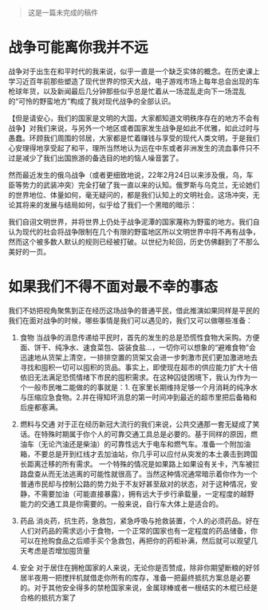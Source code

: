 > 这是一篇未完成的稿件
# 战争可能离你我并不远
战争对于出生在和平时代的我来说，似乎一直是一个缺乏实体的概念。在历史课上学习近百年前那些塑造了现代世界的惊天大战，电子游戏市场上每年总会出现的车枪球年货，以及新闻最后几分钟那些似乎总是忙着从一场混乱走向下一场混乱的“可怜的野蛮地方”构成了我对现代战争的全部认识。
 
【但是请安心，我们的国家是文明的大国，大家都知道文明秩序存在的地方不会有战争】对我们来说，与另外一个地区或者国家发生战争是如此不优雅，如此过时与愚蠢。环顾我们周围的邻居，大家都是忙着赚钱与享受的现代人类文明，于是我们心安理得地享受起了和平，理所当然地认为远在中东或者非洲发生的流血事件只不过是减少了我们出国旅游的备选目的地的恼人噪音罢了。
 
然而最近发生的俄乌战争（或者更细致地说，22年2月24日以来涉及俄，乌，车臣等势力的武装冲突）完全打破了我一直以来的认知。俄罗斯与乌克兰，无论她们的世界地位、体量如何，毫无疑问的，都是我们认知上的文明社会。这场冲突，无论其将来的发展与结局如何，似乎给了我们一个黑暗的暗示：
 
我们自诩文明世界，并将世界上仍处于战争泥潭的国家蔑称为野蛮的地方。我们自认为现代的社会将战争限制在几个有限的野蛮地区所以文明世界中将不再有战争，然而这个被多数人默认的规则已经被打破。以世纪为轮回，历史仿佛翻到了不那么美好的一页。
 
# 如果我们不得不面对最不幸的事态
我们不妨把视角聚焦到正在经历这场战争的普通平民，借此推演如果同样是平民的我们在面对战争的时候，哪些事情是我们可以遇见的，我们又可以做哪些准备：
1. 食物
当战争的消息传递给平民时，首先的发生的总是恐慌性食物大采购。方便面、饼干、纯净水、速食菜包、袋装食盐...，一切你可以想象的“避难食物”会迅速地从货架上清空，一排排空置的货架又会进一步刺激市民们更加激进地去寻找和囤积一切可以囤积的货品。事实上，即使现在超市的供应能力扩大十倍依旧无法满足恐慌情绪下市民的囤积需求。在这种囚徒困境下，我认为作为一个一般市民唯二能做的的事就是：1. 在家里长期维持足够一个月消耗的纯净水与压缩应急食物。2.并在得知坏消息的第一时间冲到最近的超市里把后备箱和后座都塞满。

2. 燃料与交通
对于正在经历新冠大流行的我们来说，公共交通那一套无疑成了笑话。在特殊时期属于你个人的可靠交通工具总是必要的。基于同样的原因，燃油车（无论汽油还是柴油）的可靠性远大于电车和燃气车。准备一个附加油箱，不要总是开到红线才去加油站，你几乎可以应付从突发的本土袭击到跨国长距离迁移的所有需求。
一个特殊的情况是如果路上如果设有关卡，汽车被拦路盘查从而无法逃离的可能性就很高了。当然这种情况通常暗示着你作为一个普通市民却与控制公路的势力处于不友好甚至敌对的状态，对于这种情况，安静，不需要加油（可能直接暴露），拥有远大于步行承载量，一定程度的越野能力的交通工具是你需要的。一般来说，自行车大体上是适合的。

3. 药品
消炎药，抗生药，急救包，紧急呼吸与抢救装置，个人的必须药品。好在人们对药品的需求远小于食物，一个正常的国家也有一定程度的药品储备，你可以在抢购食品之后顺手买个急救包，再把你的药柜补满，然后就可以观望几天考虑是否增加囤货量

4. 安全
对于居住在拥枪国家的人来说，无论你是否赞成，除非你期望断粮的好邻居半夜用一把搅拌机就借走你所有的库存，准备一把最终抵抗方案总是必要的。对于其他安全得多的禁枪国家来说，金属球棒或者一根结实的木棍已经是合格的抵抗方案了
